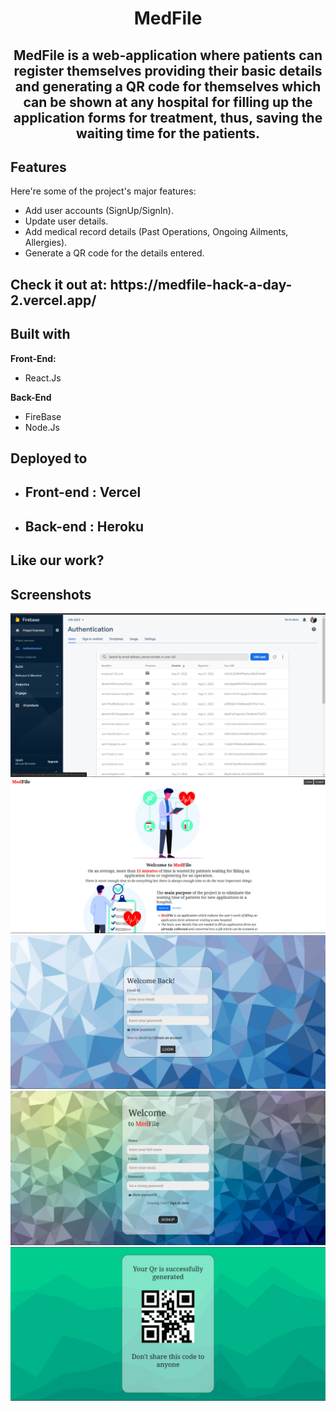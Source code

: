 <h1 align="center">MedFile</h1>

<h2  align="center" id="description">MedFile is a web-application where patients can register themselves providing their basic details and generating a QR code for themselves which can be shown at any hospital for filling up the application forms for treatment,  thus, saving the waiting time for the patients.</h2>

<h2>Features</h2>

Here're some of the project's major features:

*   Add user accounts (SignUp/SignIn).
*   Update user details.
*   Add medical record details (Past Operations, Ongoing Ailments, Allergies).
*   Generate a QR code for the details entered.

<h2>Check it out at: https://medfile-hack-a-day-2.vercel.app/</h2>

<h2>Built with</h2>

**Front-End:** 
* React.Js

**Back-End**
* FireBase
* Node.Js

## Deployed to

- <h2>Front-end : Vercel </h2>

- <h2>Back-end : Heroku </h2>

<h2>Like our work?</h2>


## Screenshots
![](readme-assets/1.png)
![](readme-assets/2.jpeg)
![](readme-assets/3.jpeg)
![](readme-assets/4.jpeg)
![](readme-assets/5.jpeg)

